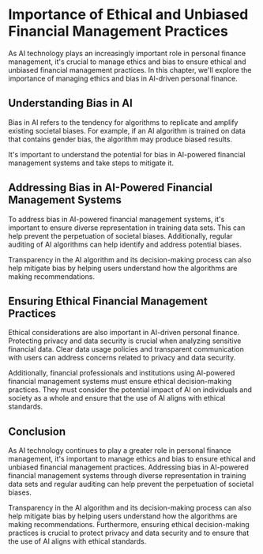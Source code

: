 Importance of Ethical and Unbiased Financial Management Practices
====================================================================================================================================

As AI technology plays an increasingly important role in personal finance management, it's crucial to manage ethics and bias to ensure ethical and unbiased financial management practices. In this chapter, we'll explore the importance of managing ethics and bias in AI-driven personal finance.

Understanding Bias in AI
------------------------

Bias in AI refers to the tendency for algorithms to replicate and amplify existing societal biases. For example, if an AI algorithm is trained on data that contains gender bias, the algorithm may produce biased results.

It's important to understand the potential for bias in AI-powered financial management systems and take steps to mitigate it.

Addressing Bias in AI-Powered Financial Management Systems
----------------------------------------------------------

To address bias in AI-powered financial management systems, it's important to ensure diverse representation in training data sets. This can help prevent the perpetuation of societal biases. Additionally, regular auditing of AI algorithms can help identify and address potential biases.

Transparency in the AI algorithm and its decision-making process can also help mitigate bias by helping users understand how the algorithms are making recommendations.

Ensuring Ethical Financial Management Practices
-----------------------------------------------

Ethical considerations are also important in AI-driven personal finance. Protecting privacy and data security is crucial when analyzing sensitive financial data. Clear data usage policies and transparent communication with users can address concerns related to privacy and data security.

Additionally, financial professionals and institutions using AI-powered financial management systems must ensure ethical decision-making practices. They must consider the potential impact of AI on individuals and society as a whole and ensure that the use of AI aligns with ethical standards.

Conclusion
----------

As AI technology continues to play a greater role in personal finance management, it's important to manage ethics and bias to ensure ethical and unbiased financial management practices. Addressing bias in AI-powered financial management systems through diverse representation in training data sets and regular auditing can help prevent the perpetuation of societal biases.

Transparency in the AI algorithm and its decision-making process can also help mitigate bias by helping users understand how the algorithms are making recommendations. Furthermore, ensuring ethical decision-making practices is crucial to protect privacy and data security and to ensure that the use of AI aligns with ethical standards.
